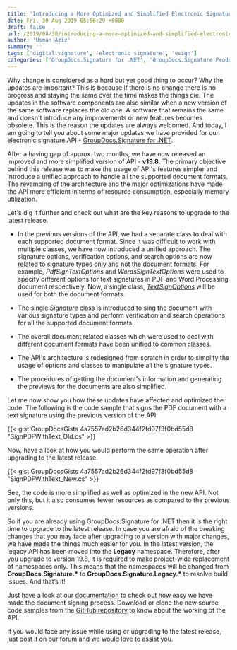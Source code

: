 ```yaml
---
title: 'Introducing a More Optimized and Simplified Electronic Signature API'
date: Fri, 30 Aug 2019 05:56:29 +0000
draft: false
url: /2019/08/30/introducing-a-more-optimized-and-simplified-electronic-signature-api/
author: 'Usman Aziz'
summary: ''
tags: ['digital signature', 'electronic signature', 'esign']
categories: ['GroupDocs.Signature for .NET', 'GroupDocs.Signature Product Family']
---
```


Why change is considered as a hard but yet good thing to occur? Why the updates are important? This is because if there is no change there is no progress and staying the same over the time makes the things die. The updates in the software components are also similar when a new version of the same software replaces the old one. A software that remains the same and doesn't introduce any improvements or new features becomes obsolete. This is the reason the updates are always welcomed. And today, I am going to tell you about some major updates we have provided for our electronic signature API - [GroupDocs.Signature for .NET](https://products.groupdocs.com/signature/net).

After a having gap of approx. two months, we have now released an improved and more simplified version of API - **v19.8**. The primary objective behind this release was to make the usage of API's features simpler and introduce a unified approach to handle all the supported document formats. The revamping of the architecture and the major optimizations have made the API more efficient in terms of resource consumption, especially memory utilization.

Let's dig it further and check out what are the key reasons to upgrade to the latest release.

*   In the previous versions of the API, we had a separate class to deal with each supported document format. Since it was difficult to work with multiple classes, we have now introduced a unified approach. The signature options, verification options, and search options are now related to signature types only and not the document formats. For example, _PdfSignTextOptions_ and _WordsSignTextOptions_ were used to specify different options for text signatures in PDF and Word Processing document respectively. Now, a single class, [_TextSignOptions_](https://apireference.groupdocs.com/net/signature/groupdocs.signature.options/textsignoptions)  will be used for both the document formats.
*   The single _[Signature](https://apireference.groupdocs.com/net/signature/groupdocs.signature/signature)_ class is introduced to sing the document with various signature types and perform verification and search operations for all the supported document formats.  
    
*   The overall document related classes which were used to deal with different document formats have been unified to common classes.  
    
*   The API's architecture is redesigned from scratch in order to simplify the usage of options and classes to manipulate all the signature types.
*   The procedures of getting the document's information and generating the previews for the documents are also simplified.

Let me now show you how these updates have affected and optimized the code. The following is the code sample that signs the PDF document with a text signature using the previous version of the API.

{{< gist GroupDocsGists 4a7557ad2b26d344f2fd97f3f0bd55d8 "SignPDFWithText_Old.cs" >}}

Now, have a look at how you would perform the same operation after upgrading to the latest release.

{{< gist GroupDocsGists 4a7557ad2b26d344f2fd97f3f0bd55d8 "SignPDFWithText_New.cs" >}}

See, the code is more simplified as well as optimized in the new API. Not only this, but it also consumes fewer resources as compared to the previous versions.

So if you are already using GroupDocs.Signature for .NET then it is the right time to upgrade to the latest release. In case you are afraid of the breaking changes that you may face after upgrading to a version with major changes, we have made the things much easier for you. In the latest version, the legacy API has been moved into the **Legacy** namespace. Therefore, after you upgrade to version 19.8, it is required to make project-wide replacement of namespaces only. This means that the namespaces will be changed from **GroupDocs.Signature.\*** to **GroupDocs.Signature.Legacy.\*** to resolve build issues. And that’s it!

Just have a look at our [documentation](https://docs.groupdocs.com/display/signaturenet/Introducing+GroupDocs.Signature+for+.NET) to check out how easy we have made the document signing process. Download or clone the new source code samples from the [GitHub repository](https://github.com/groupdocs-signature/GroupDocs.Signature-for-.NET) to know about the working of the API.

If you would face any issue while using or upgrading to the latest release, just post it on our [forum](https://forum.groupdocs.com/categories) and we would love to assist you.




